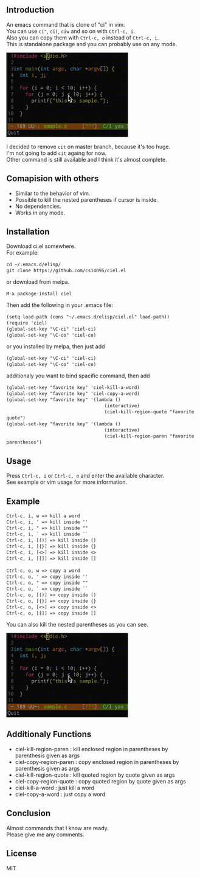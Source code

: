 ## Introduction

An emacs command that is clone of "ci" in vim.  
You can use `ci"`, `ci(`, `ciw` and so on with `Ctrl-c, i`.    
Also you can copy them with `Ctrl-c, o` instead of `Ctrl-c, i`.  
This is standalone package and you can probably use on any mode.  

![circleanimationmuvie](https://raw.githubusercontent.com/cs14095/cs14095.github.io/master/ci-el.gif) 

I decided to remove `cit` on master branch, because it's too huge.  
I'm not going to add `cit` againg for now.  
Other command is still available and I think it's almost complete.  

## Comapision with others

 - Similar to the behavior of vim.
 - Possible to kill the nested parentheses if cursor is inside.
 - No dependencies.
 - Works in any mode.


## Installation

Download ci.el somewhere.  
For example:

	cd ~/.emacs.d/elisp/
	git clone https://github.com/cs14095/ciel.el
	
or download from melpa.

	M-x package-install ciel

Then add the following in your .emacs file:

	(setq load-path (cons "~/.emacs.d/elisp/ciel.el" load-path))
	(require 'ciel)
	(global-set-key "\C-ci" 'ciel-ci)
	(global-set-key "\C-co" 'ciel-co)
	
or you installed by melpa, then just add

	(global-set-key "\C-ci" 'ciel-ci)
	(global-set-key "\C-co" 'ciel-co)
	
additionaly you want to bind spacific command, then add

	(global-set-key "favorite key" 'ciel-kill-a-word)
	(global-set-key "favorite key" 'ciel-copy-a-word)
	(global-set-key "favorite key" '(lambda ()
										(interactive) 
										(ciel-kill-region-quote "favorite quote")
	(global-set-key "favorite key" '(lambda ()
										(interactive)
										(ciel-kill-region-paren "favorite parentheses")
	
## Usage

Press `Ctrl-c, i` or `Ctrl-c, o` and enter the available character.  
See example or vim usage for more information.  


## Example

	Ctrl-c, i, w => kill a word  
	Ctrl-c, i, ' => kill inside ''
	Ctrl-c, i, " => kill inside ""  
	Ctrl-c, i, ` => kill inside ``  
	Ctrl-c, i, [()] => kill inside ()  
	Ctrl-c, i, [{}] => kill inside {}  
	Ctrl-c, i, [<>] => kill inside <>  
	Ctrl-c, i, [[]] => kill inside []  
	
	Ctrl-c, o, w => copy a word  
	Ctrl-c, o, ' => copy inside ''
	Ctrl-c, o, " => copy inside ""  
	Ctrl-c, o, ` => copy inside ``  
	Ctrl-c, o, [()] => copy inside ()  
	Ctrl-c, o, [{}] => copy inside {}  
	Ctrl-c, o, [<>] => copy inside <>  
	Ctrl-c, o, [[]] => copy inside []  

You can also kill the nested parentheses as you can see.

![circleanimationmuvie](https://raw.githubusercontent.com/cs14095/cs14095.github.io/master/ci-el.gif) 

## Additionaly Functions
 - ciel-kill-region-paren : kill enclosed region in parentheses by parenthesis given as args 
 - ciel-copy-region-paren : copy enclosed region in parentheses by parenthesis given as args 
 - ciel-kill-region-quote : kill quoted region by quote given as args
 - ciel-copy-region-quote : copy quoted region by quote given as args
 - ciel-kill-a-word : just kill a word
 - ciel-copy-a-word : just copy a word

## Conclusion

Almost commands that I know are ready.  
Please give me any comments.


## License
MIT
